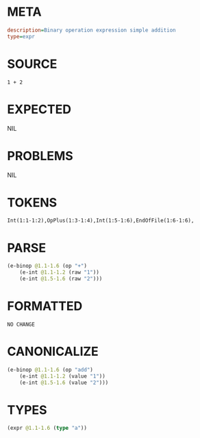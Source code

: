 # META
~~~ini
description=Binary operation expression simple addition
type=expr
~~~
# SOURCE
~~~roc
1 + 2
~~~
# EXPECTED
NIL
# PROBLEMS
NIL
# TOKENS
~~~zig
Int(1:1-1:2),OpPlus(1:3-1:4),Int(1:5-1:6),EndOfFile(1:6-1:6),
~~~
# PARSE
~~~clojure
(e-binop @1.1-1.6 (op "+")
	(e-int @1.1-1.2 (raw "1"))
	(e-int @1.5-1.6 (raw "2")))
~~~
# FORMATTED
~~~roc
NO CHANGE
~~~
# CANONICALIZE
~~~clojure
(e-binop @1.1-1.6 (op "add")
	(e-int @1.1-1.2 (value "1"))
	(e-int @1.5-1.6 (value "2")))
~~~
# TYPES
~~~clojure
(expr @1.1-1.6 (type "a"))
~~~

